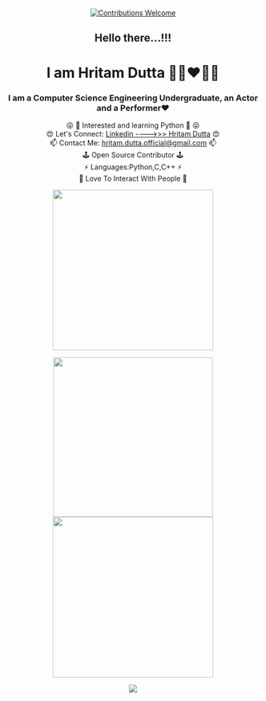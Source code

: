 <p align="center">
<br/><a href="#contributing"><img alt="Contributions Welcome" src="https://img.shields.io/badge/contributions-welcome-brightgreen?style=for-the-badge&labelColor=black&logo=github"></a>
</p>

<h2 align="center">Hello there...!!!<br></h2>
<h1 align="center">I am Hritam Dutta  🙈🤩❤️🤩🙈<br></h1>

<h3 align="center">I am a Computer Science Engineering Undergraduate, an Actor and a Performer❤️</h3>

<p align="center">
  😝 🐍 Interested and learning Python 🐍 😝 <br>
  😍 Let's Connect: <a href="https://www.linkedin.com/in/hritam-dutta06/">Linkedin ---->>> Hritam Dutta</a> 😍 <br>
  📫 Contact Me: <a href="mailto:hritam.dutta.official@gmail.com">hritam.dutta.official@gmail.com</a> 📫<br>
  🕹️ Open Source Contributor 🕹️<br>
  ⚡ Languages:Python,C,C++ ⚡<br>
  🥰 Love To Interact With People 🥰<br>
</p>

<!--
<p align="center">
<a href="https://github.com/Hritam06"><img src="https://img.shields.io/github/followers/Hritam06?style=social"></a>
</p>
-->

<p align="center">
  <img src="https://github-readme-stats.vercel.app/api?username=Hritam06&show_icons=true&theme=github_dark" width="320" />
</p>

<p align="center">
  <img src="https://github-readme-stats.vercel.app/api/top-langs?username=Hritam06&show_icons=true&theme=github_dark&title_color=ab06b7&locale=en&layout=compact" width="318" />
  <img src="https://github-readme-streak-stats.herokuapp.com/?user=Hritam06&theme=radical" width="320" /> 
</p>

<p align="center">
 <img src="https://activity-graph.herokuapp.com/graph?username=Hritam06&bg_color=0d0c0d&color=e137d6&line=5daddf&point=99eb1e&area=false&hide_border=false">
</p>
